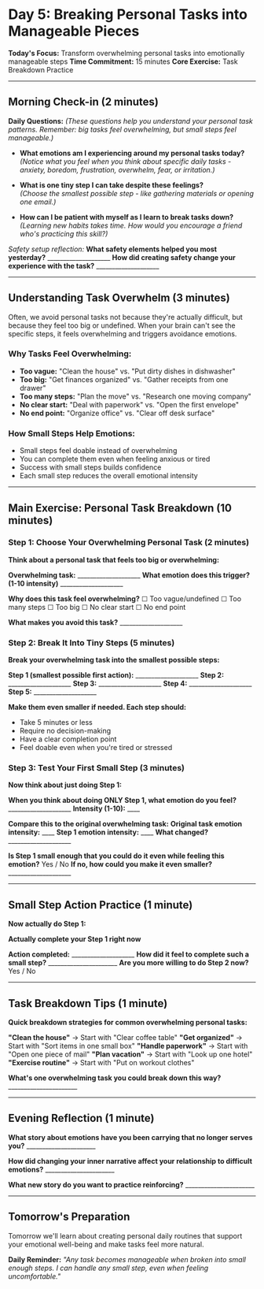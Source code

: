 # Day 5: Breaking Personal Tasks into Manageable Pieces

**Today's Focus:** Transform overwhelming personal tasks into emotionally manageable steps
**Time Commitment:** 15 minutes
**Core Exercise:** Task Breakdown Practice

---

## Morning Check-in (2 minutes)

**Daily Questions:** *(These questions help you understand your personal task patterns. Remember: big tasks feel overwhelming, but small steps feel manageable.)*

- **What emotions am I experiencing around my personal tasks today?**  
  *(Notice what you feel when you think about specific daily tasks - anxiety, boredom, frustration, overwhelm, fear, or irritation.)*

- **What is one tiny step I can take despite these feelings?**  
  *(Choose the smallest possible step - like gathering materials or opening one email.)*

- **How can I be patient with myself as I learn to break tasks down?**  
  *(Learning new habits takes time. How would you encourage a friend who's practicing this skill?)*

*Safety setup reflection:*
**What safety elements helped you most yesterday?** ____________________
**How did creating safety change your experience with the task?** ____________________

---

## Understanding Task Overwhelm (3 minutes)

Often, we avoid personal tasks not because they're actually difficult, but because they feel too big or undefined. When your brain can't see the specific steps, it feels overwhelming and triggers avoidance emotions.

### Why Tasks Feel Overwhelming:
- **Too vague:** "Clean the house" vs. "Put dirty dishes in dishwasher"
- **Too big:** "Get finances organized" vs. "Gather receipts from one drawer"
- **Too many steps:** "Plan the move" vs. "Research one moving company"
- **No clear start:** "Deal with paperwork" vs. "Open the first envelope"
- **No end point:** "Organize office" vs. "Clear off desk surface"

### How Small Steps Help Emotions:
- Small steps feel doable instead of overwhelming
- You can complete them even when feeling anxious or tired
- Success with small steps builds confidence
- Each small step reduces the overall emotional intensity

---

## Main Exercise: Personal Task Breakdown (10 minutes)

### Step 1: Choose Your Overwhelming Personal Task (2 minutes)
**Think about a personal task that feels too big or overwhelming:**

**Overwhelming task:** ____________________
**What emotion does this trigger? (1-10 intensity)** ____________________

**Why does this task feel overwhelming?**
☐ Too vague/undefined ☐ Too many steps ☐ Too big ☐ No clear start ☐ No end point

**What makes you avoid this task?** ____________________

### Step 2: Break It Into Tiny Steps (5 minutes)
**Break your overwhelming task into the smallest possible steps:**

**Step 1 (smallest possible first action):** ____________________
**Step 2:** ____________________
**Step 3:** ____________________
**Step 4:** ____________________
**Step 5:** ____________________

**Make them even smaller if needed. Each step should:**
- Take 5 minutes or less
- Require no decision-making
- Have a clear completion point
- Feel doable even when you're tired or stressed

### Step 3: Test Your First Small Step (3 minutes)
**Now think about just doing Step 1:**

**When you think about doing ONLY Step 1, what emotion do you feel?** ____________________
**Intensity (1-10):** ____

**Compare this to the original overwhelming task:**
**Original task emotion intensity:** ____
**Step 1 emotion intensity:** ____
**What changed?** ____________________

**Is Step 1 small enough that you could do it even while feeling this emotion?** Yes / No
**If no, how could you make it even smaller?** ____________________

---

## Small Step Action Practice (1 minute)

**Now actually do Step 1:**

**Actually complete your Step 1 right now**

**Action completed:** ____________________
**How did it feel to complete such a small step?** ______________________
**Are you more willing to do Step 2 now?** Yes / No

---

## Task Breakdown Tips (1 minute)

**Quick breakdown strategies for common overwhelming personal tasks:**

**"Clean the house"** → Start with "Clear coffee table"
**"Get organized"** → Start with "Sort items in one small box"
**"Handle paperwork"** → Start with "Open one piece of mail"
**"Plan vacation"** → Start with "Look up one hotel"
**"Exercise routine"** → Start with "Put on workout clothes"

**What's one overwhelming task you could break down this way?** ______________________

---

## Evening Reflection (1 minute)

**What story about emotions have you been carrying that no longer serves you?** ______________________

**How did changing your inner narrative affect your relationship to difficult emotions?** ______________________

**What new story do you want to practice reinforcing?** ______________________

---

## Tomorrow's Preparation
Tomorrow we'll learn about creating personal daily routines that support your emotional well-being and make tasks feel more natural.

**Daily Reminder:**
*"Any task becomes manageable when broken into small enough steps. I can handle any small step, even when feeling uncomfortable."*